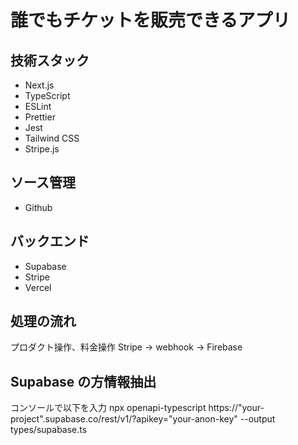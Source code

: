# 誰でもチケットを販売できるアプリ

## 技術スタック

- Next.js
- TypeScript
- ESLint
- Prettier
- Jest
- Tailwind CSS
- Stripe.js

## ソース管理

- Github

## バックエンド

- Supabase
- Stripe
- Vercel

## 処理の流れ

プロダクト操作、料金操作
Stripe → webhook → Firebase

## Supabase の方情報抽出

コンソールで以下を入力
npx openapi-typescript https://"your-project".supabase.co/rest/v1/?apikey="your-anon-key" --output types/supabase.ts
